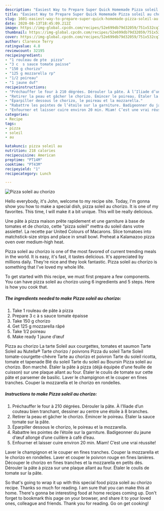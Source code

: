 ```yaml
---
description: "Easiest Way to Prepare Super Quick Homemade Pizza soleil au chorizo"
title: "Easiest Way to Prepare Super Quick Homemade Pizza soleil au chorizo"
slug: 1601-easiest-way-to-prepare-super-quick-homemade-pizza-soleil-au-chorizo
date: 2020-08-13T18:45:09.212Z
image: https://img-global.cpcdn.com/recipes/52e699db79d32059/751x532cq70/pizza-soleil-au-chorizo-photo-principale-de-la-recette.jpg
thumbnail: https://img-global.cpcdn.com/recipes/52e699db79d32059/751x532cq70/pizza-soleil-au-chorizo-photo-principale-de-la-recette.jpg
cover: https://img-global.cpcdn.com/recipes/52e699db79d32059/751x532cq70/pizza-soleil-au-chorizo-photo-principale-de-la-recette.jpg
author: Clarence Terry
ratingvalue: 4.8
reviewcount: 32195
recipeingredient:
- "1 rouleau de pte  pizza"
- "3 c  s sauce tomate paisse"
- "150 g chorizo"
- "125 g mozzarella rp"
- "1/2 poireau"
- "1 jaune duf"
recipeinstructions:
- "Préchauffer le four à 210 dégrées. Dérouler la pâte. À l’Iliade d’un couteau bien tranchant, dessiner au centre une étoile à 8 branches."
- "Retirer la peau et gâcher le chorizo. Émincer le poireau. Étaler la sauce tomate sur la pâte."
- "Éparpiller dessous le chorizo, le poireau et la mozzarella."
- "Rabattre les pointes de l’étoile sur la garniture. Badigeonner du jaune d’œuf allongé d’une cuillère à café d’eau."
- "Enfourner et laisser cuire environ 20 min. Miam! C’est une vrai réussite!"
categories:
- Recipe
tags:
- pizza
- soleil
- au

katakunci: pizza soleil au 
nutrition: 218 calories
recipecuisine: American
preptime: "PT14M"
cooktime: "PT43M"
recipeyield: "1"
recipecategory: Lunch

---
```



![Pizza soleil au chorizo](https://img-global.cpcdn.com/recipes/52e699db79d32059/751x532cq70/pizza-soleil-au-chorizo-photo-principale-de-la-recette.jpg)

Hello everybody, it's John, welcome to my recipe site. Today, I'm gonna show you how to make a special dish, pizza soleil au chorizo. It is one of my favorites. This time, I will make it a bit unique. This will be really delicious.

Une pâte à pizza maison prête rapidement et une garniture à base de tomates et de chorizo, cette &#34;pizza soleil&#34; mettra du soleil dans votre assiette!. La recette par United Colours of Macarons. Slice tomatoes into matchstick-size strips and place in small bowl. Preheat a Kalamazoo pizza oven over medium-high heat.

Pizza soleil au chorizo is one of the most favored of current trending meals in the world. It is easy, it's fast, it tastes delicious. It's appreciated by millions daily. They're nice and they look fantastic. Pizza soleil au chorizo is something that I've loved my whole life.


To get started with this recipe, we must first prepare a few components. You can have pizza soleil au chorizo using 6 ingredients and 5 steps. Here is how you cook that.

<!--inarticleads1-->

##### The ingredients needed to make Pizza soleil au chorizo:

1. Take 1 rouleau de pâte à pizza
1. Prepare 3 c à s sauce tomate épaisse
1. Take 150 g chorizo
1. Get 125 g mozzarella râpé
1. Take 1/2 poireau
1. Make ready 1 jaune d’œuf


Pizza au chorizo La tarte Soleil aux courgettes, tomates et saumon Tarte Soleil au Nutella® Tarte chorizo / poivrons Pizza du soleil Tarte Soleil tomate-courgette-chèvre Tarte au chorizo et poivron Tarte du soleil ricotta, tomate et tapenade Blé du soleil Tarte du soleil au Boursin Pizza soleil au chorizo. Bon marché. Étaler la pâte à pizza (déjà équipée d&#39;une feuille de cuisson) sur une plaque allant au four. Étaler le coulis de tomate sur cette pâte et parsemer de basilic. Laver le champignon et le couper en fines tranches. Couper la mozzarella et le chorizo en rondelles. 

<!--inarticleads2-->

##### Instructions to make Pizza soleil au chorizo:

1. Préchauffer le four à 210 dégrées. Dérouler la pâte. À l’Iliade d’un couteau bien tranchant, dessiner au centre une étoile à 8 branches.
1. Retirer la peau et gâcher le chorizo. Émincer le poireau. Étaler la sauce tomate sur la pâte.
1. Éparpiller dessous le chorizo, le poireau et la mozzarella.
1. Rabattre les pointes de l’étoile sur la garniture. Badigeonner du jaune d’œuf allongé d’une cuillère à café d’eau.
1. Enfourner et laisser cuire environ 20 min. Miam! C’est une vrai réussite!


Laver le champignon et le couper en fines tranches. Couper la mozzarella et le chorizo en rondelles. Laver et couper le poivron rouge en fines lanières. Découper le chorizo en fines tranches et la mozzarella en petits dés. Dérouler la pâte à pizza sur une plaque allant au four. Étaler le coulis de tomate sur la pâte. 

So that's going to wrap it up with this special food pizza soleil au chorizo recipe. Thanks so much for reading. I am sure that you can make this at home. There's gonna be interesting food at home recipes coming up. Don't forget to bookmark this page on your browser, and share it to your loved ones, colleague and friends. Thank you for reading. Go on get cooking!
